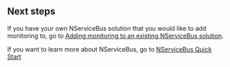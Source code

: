 ## Next steps

If you have your own NServiceBus solution that you would like to add monitoring to, go to [Adding monitoring to an existing NServiceBus solution](/tutorials/monitoring/setup/).

If you want to learn more about NServiceBus, go to [NServiceBus Quick Start](/tutorials/quickstart/)
